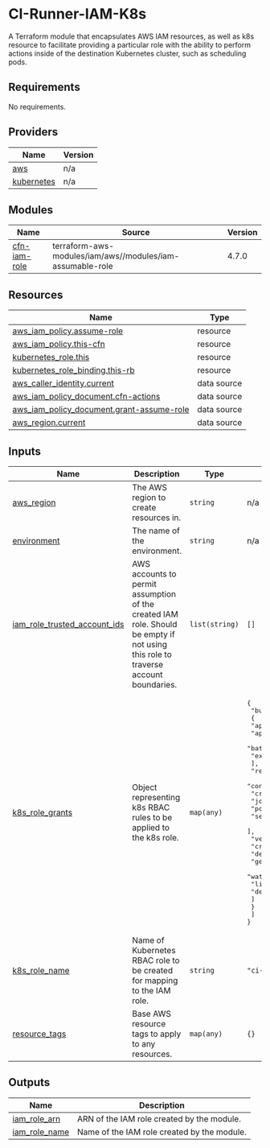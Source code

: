 # CI-Runner-IAM-K8s

A Terraform module that encapsulates AWS IAM resources, as well as k8s resource to facilitate providing a particular role with the ability to perform actions inside of the destination Kubernetes cluster, such as scheduling pods.

## Requirements

No requirements.

## Providers

| Name | Version |
|------|---------|
| <a name="provider_aws"></a> [aws](#provider\_aws) | n/a |
| <a name="provider_kubernetes"></a> [kubernetes](#provider\_kubernetes) | n/a |

## Modules

| Name | Source | Version |
|------|--------|---------|
| <a name="module_cfn-iam-role"></a> [cfn-iam-role](#module\_cfn-iam-role) | terraform-aws-modules/iam/aws//modules/iam-assumable-role | 4.7.0 |

## Resources

| Name | Type |
|------|------|
| [aws_iam_policy.assume-role](https://registry.terraform.io/providers/hashicorp/aws/latest/docs/resources/iam_policy) | resource |
| [aws_iam_policy.this-cfn](https://registry.terraform.io/providers/hashicorp/aws/latest/docs/resources/iam_policy) | resource |
| [kubernetes_role.this](https://registry.terraform.io/providers/hashicorp/kubernetes/latest/docs/resources/role) | resource |
| [kubernetes_role_binding.this-rb](https://registry.terraform.io/providers/hashicorp/kubernetes/latest/docs/resources/role_binding) | resource |
| [aws_caller_identity.current](https://registry.terraform.io/providers/hashicorp/aws/latest/docs/data-sources/caller_identity) | data source |
| [aws_iam_policy_document.cfn-actions](https://registry.terraform.io/providers/hashicorp/aws/latest/docs/data-sources/iam_policy_document) | data source |
| [aws_iam_policy_document.grant-assume-role](https://registry.terraform.io/providers/hashicorp/aws/latest/docs/data-sources/iam_policy_document) | data source |
| [aws_region.current](https://registry.terraform.io/providers/hashicorp/aws/latest/docs/data-sources/region) | data source |

## Inputs

| Name | Description | Type | Default | Required |
|------|-------------|------|---------|:--------:|
| <a name="input_aws_region"></a> [aws\_region](#input\_aws\_region) | The AWS region to create resources in. | `string` | n/a | yes |
| <a name="input_environment"></a> [environment](#input\_environment) | The name of the environment. | `string` | n/a | yes |
| <a name="input_iam_role_trusted_account_ids"></a> [iam\_role\_trusted\_account\_ids](#input\_iam\_role\_trusted\_account\_ids) | AWS accounts to permit assumption of the created IAM role. Should be empty if not using this role to traverse account boundaries. | `list(string)` | `[]` | no |
| <a name="input_k8s_role_grants"></a> [k8s\_role\_grants](#input\_k8s\_role\_grants) | Object representing k8s RBAC rules to be applied to the k8s role. | `map(any)` | <pre>{<br>  "build": [<br>    {<br>      "api_groups": [<br>        "apps",<br>        "batch",<br>        "extensions"<br>      ],<br>      "resources": [<br>        "configmaps",<br>        "cronjobs",<br>        "jobs",<br>        "pods",<br>        "services"<br>      ],<br>      "verbs": [<br>        "create",<br>        "describe",<br>        "get",<br>        "watch",<br>        "list",<br>        "delete"<br>      ]<br>    }<br>  ]<br>}</pre> | no |
| <a name="input_k8s_role_name"></a> [k8s\_role\_name](#input\_k8s\_role\_name) | Name of Kubernetes RBAC role to be created for mapping to the IAM role. | `string` | `"ci-runner"` | no |
| <a name="input_resource_tags"></a> [resource\_tags](#input\_resource\_tags) | Base AWS resource tags to apply to any resources. | `map(any)` | `{}` | no |

## Outputs

| Name | Description |
|------|-------------|
| <a name="output_iam_role_arn"></a> [iam\_role\_arn](#output\_iam\_role\_arn) | ARN of the IAM role created by the module. |
| <a name="output_iam_role_name"></a> [iam\_role\_name](#output\_iam\_role\_name) | Name of the IAM role created by the module. |
